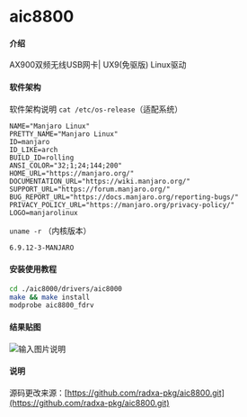# aic8800

#### 介绍
AX900双频无线USB网卡| UX9(免驱版) Linux驱动

#### 软件架构
软件架构说明
`cat /etc/os-release`（适配系统）
```
NAME="Manjaro Linux"
PRETTY_NAME="Manjaro Linux"
ID=manjaro
ID_LIKE=arch
BUILD_ID=rolling
ANSI_COLOR="32;1;24;144;200"
HOME_URL="https://manjaro.org/"
DOCUMENTATION_URL="https://wiki.manjaro.org/"
SUPPORT_URL="https://forum.manjaro.org/"
BUG_REPORT_URL="https://docs.manjaro.org/reporting-bugs/"
PRIVACY_POLICY_URL="https://manjaro.org/privacy-policy/"
LOGO=manjarolinux
```
`uname -r` （内核版本）
```bash
6.9.12-3-MANJARO
```

#### 安装使用教程

```bash
cd ./aic8000/drivers/aic8000
make && make install
modprobe aic8800_fdrv
```
#### 结果贴图
![输入图片说明](https://foruda.gitee.com/images/1726843008750871894/e6b85854_4961176.png "屏幕截图")

#### 说明
源码更改来源：[https://github.com/radxa-pkg/aic8800.git](https://github.com/radxa-pkg/aic8800.git)
